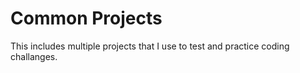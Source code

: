 # Common Projects
This includes multiple projects that I use to test and practice coding challanges.
